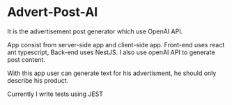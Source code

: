 # Advert-Post-AI
It is the advertisement post generator which use OpenAI API.

App consist from server-side app and client-side app. 
Front-end uses react ant typescript, Back-end uses NestJS. I also use openAI API to generate post content.

With this app user can generate text for his advertisment, he should only describe his product.

Currently I write tests using JEST
